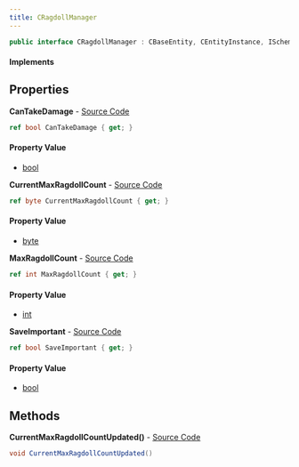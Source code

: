 ```yaml
---
title: CRagdollManager
---
```


```csharp
public interface CRagdollManager : CBaseEntity, CEntityInstance, ISchemaClass<CEntityInstance>, ISchemaClass<CBaseEntity>, ISchemaClass<CRagdollManager>, ISchemaField, ISchemaClass, INativeHandle
```

#### Implements

## Properties

**CanTakeDamage** - [Source Code](https://github.com/swiftly-solution/swiftlys2/blob/main/managed/src/SwiftlyS2.Generated/Schemas/Interfaces/CRagdollManager.cs#L22)

```csharp
ref bool CanTakeDamage { get; }
```

#### Property Value

- [bool](https://learn.microsoft.com/dotnet/api/system.boolean)

**CurrentMaxRagdollCount** - [Source Code](https://github.com/swiftly-solution/swiftlys2/blob/main/managed/src/SwiftlyS2.Generated/Schemas/Interfaces/CRagdollManager.cs#L16)

```csharp
ref byte CurrentMaxRagdollCount { get; }
```

#### Property Value

- [byte](https://learn.microsoft.com/dotnet/api/system.byte)

**MaxRagdollCount** - [Source Code](https://github.com/swiftly-solution/swiftlys2/blob/main/managed/src/SwiftlyS2.Generated/Schemas/Interfaces/CRagdollManager.cs#L18)

```csharp
ref int MaxRagdollCount { get; }
```

#### Property Value

- [int](https://learn.microsoft.com/dotnet/api/system.int32)

**SaveImportant** - [Source Code](https://github.com/swiftly-solution/swiftlys2/blob/main/managed/src/SwiftlyS2.Generated/Schemas/Interfaces/CRagdollManager.cs#L20)

```csharp
ref bool SaveImportant { get; }
```

#### Property Value

- [bool](https://learn.microsoft.com/dotnet/api/system.boolean)

## Methods

**CurrentMaxRagdollCountUpdated()** - [Source Code](https://github.com/swiftly-solution/swiftlys2/blob/main/managed/src/SwiftlyS2.Generated/Schemas/Interfaces/CRagdollManager.cs#L24)

```csharp
void CurrentMaxRagdollCountUpdated()
```


